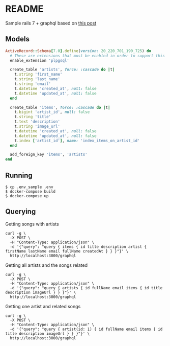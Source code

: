 # README

Sample rails 7 + graphql based on [this post](https://www.apollographql.com/blog/community/backend/using-graphql-with-ruby-on-rails/)

## Models

```ruby
ActiveRecord::Schema[7.0].define(version: 20_220_701_190_725) do
  # These are extensions that must be enabled in order to support this database
  enable_extension 'plpgsql'

  create_table 'artists', force: :cascade do |t|
    t.string 'first_name'
    t.string 'last_name'
    t.string 'email'
    t.datetime 'created_at', null: false
    t.datetime 'updated_at', null: false
  end

  create_table 'items', force: :cascade do |t|
    t.bigint 'artist_id', null: false
    t.string 'title'
    t.text 'description'
    t.string 'image_url'
    t.datetime 'created_at', null: false
    t.datetime 'updated_at', null: false
    t.index ['artist_id'], name: 'index_items_on_artist_id'
  end

  add_foreign_key 'items', 'artists'
end
```

## Running

```shell
$ cp .env_sample .env
$ docker-compose build
$ docker-compose up
```

## Querying

Getting songs with artists
```shell
curl -g \
  -X POST \
  -H "Content-Type: application/json" \
  -d '{"query": "query { items { id title description artist { firstName lastName email fullName createdAt } } }"}' \
  http://localhost:3000/graphql
```

Getting all artists and the songs related
```shell
curl -g \
  -X POST \
  -H "Content-Type: application/json" \
  -d '{"query": "query { artists { id fullName email items { id title description imageUrl } } }"}' \
  http://localhost:3000/graphql
```

Getting one artist and related songs
```shell
curl -g \
  -X POST \
  -H "Content-Type: application/json" \
  -d '{"query": "query { artist(id: 1) { id fullName email items { id title description imageUrl } } }"}' \
  http://localhost:3000/graphql
```
